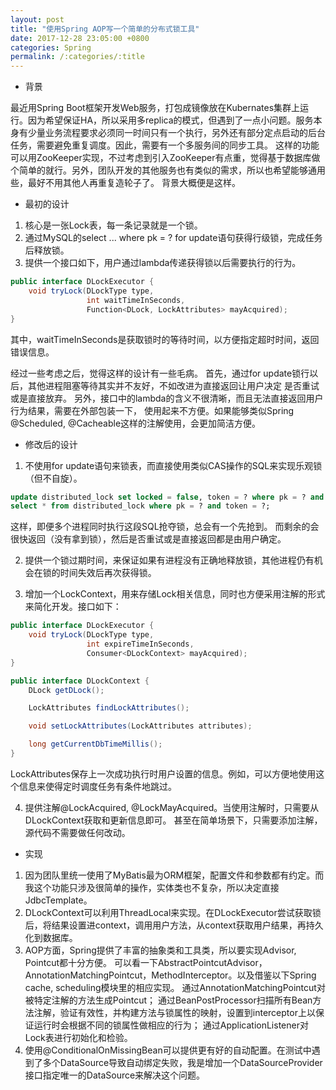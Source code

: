 ```yaml
---
layout: post
title: "使用Spring AOP写一个简单的分布式锁工具"
date: 2017-12-28 23:05:00 +0800
categories: Spring
permalink: /:categories/:title
---
```


- 背景

最近用Spring Boot框架开发Web服务，打包成镜像放在Kubernates集群上运行。因为希望保证HA，所以采用多replica的模式，但遇到了一点小问题。服务本身有少量业务流程要求必须同一时间只有一个执行，另外还有部分定点启动的后台任务，需要避免重复调度。因此，需要有一个多服务间的同步工具。
这样的功能可以用ZooKeeper实现，不过考虑到引入ZooKeeper有点重，觉得基于数据库做个简单的就行。另外，团队开发的其他服务也有类似的需求，所以也希望能够通用些，最好不用其他人再重复造轮子了。
背景大概便是这样。

- 最初的设计

1. 核心是一张Lock表，每一条记录就是一个锁。
2. 通过MySQL的select ... where pk = ? for update语句获得行级锁，完成任务后释放锁。
3. 提供一个接口如下，用户通过lambda传递获得锁以后需要执行的行为。

```java
public interface DLockExecutor {
    void tryLock(DLockType type,
                 int waitTimeInSeconds,
                 Function<DLock, LockAttributes> mayAcquired);
}
```

其中，waitTimeInSeconds是获取锁时的等待时间，以方便指定超时时间，返回错误信息。

经过一些考虑之后，觉得这样的设计有一些毛病。
首先，通过for update锁行以后，其他进程阻塞等待其实并不友好，不如改进为直接返回让用户决定
是否重试或是直接放弃。
另外，接口中的lambda的含义不很清晰，而且无法直接返回用户行为结果，需要在外部包装一下，
使用起来不方便。如果能够类似Spring @Scheduled, @Cacheable这样的注解使用，会更加简洁方便。

- 修改后的设计

1. 不使用for update语句来锁表，而直接使用类似CAS操作的SQL来实现乐观锁（但不自旋）。

```sql
update distributed_lock set locked = false, token = ? where pk = ? and locked = false;
select * from distributed_lock where pk = ? and token = ?;
```

这样，即便多个进程同时执行这段SQL抢夺锁，总会有一个先抢到。
而剩余的会很快返回（没有拿到锁），然后是否重试或是直接返回都是由用户确定。

2. 提供一个锁过期时间，来保证如果有进程没有正确地释放锁，其他进程仍有机会在锁的时间失效后再次获得锁。

3. 增加一个LockContext，用来存储Lock相关信息，同时也方便采用注解的形式来简化开发。接口如下：

```java
public interface DLockExecutor {
    void tryLock(DLockType type,
                 int expireTimeInSeconds,
                 Consumer<DLockContext> mayAcquired);
}

public interface DLockContext {
    DLock getDLock();

    LockAttributes findLockAttributes();

    void setLockAttributes(LockAttributes attributes);

    long getCurrentDbTimeMillis();
}
```

LockAttributes保存上一次成功执行时用户设置的信息。例如，可以方便地使用这个信息来使得定时调度任务有条件地跳过。

4. 提供注解@LockAcquired, @LockMayAcquired。当使用注解时，只需要从DLockContext获取和更新信息即可。
甚至在简单场景下，只需要添加注解，源代码不需要做任何改动。

- 实现

1. 因为团队里统一使用了MyBatis最为ORM框架，配置文件和参数都有约定。而我这个功能只涉及很简单的操作，实体类也不复杂，所以决定直接JdbcTemplate。
2. DLockContext可以利用ThreadLocal来实现。在DLockExecutor尝试获取锁后，将结果设置进context，调用用户方法，从context获取用户结果，再持久化到数据库。
3. AOP方面，Spring提供了丰富的抽象类和工具类，所以要实现Advisor, Pointcut都十分方便。
可以看一下AbstractPointcutAdvisor，AnnotationMatchingPointcut，MethodInterceptor。以及借鉴以下Spring cache, scheduling模块里的相应实现。
通过AnnotationMatchingPointcut对被特定注解的方法生成Pointcut；
通过BeanPostProcessor扫描所有Bean方法注解，验证有效性，并构建方法与锁属性的映射，设置到interceptor上以保证运行时会根据不同的锁属性做相应的行为；
通过ApplicationListener对Lock表进行初始化和检验。
4. 使用@ConditionalOnMissingBean可以提供更有好的自动配置。在测试中遇到了多个DataSource导致自动绑定失败，我是增加一个DataSourceProvider接口指定唯一的DataSource来解决这个问题。

